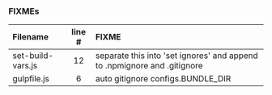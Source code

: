 ### FIXMEs
| Filename | line # | FIXME
|:------|:------:|:------
| set-build-vars.js | 12 | separate this into 'set ignores' and append to .npmignore and .gitignore
| gulpfile.js | 6 | auto gitignore configs.BUNDLE_DIR